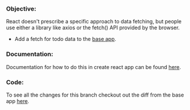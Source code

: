### Objective:
React doesn't prescribe a specific approach to data fetching, but people use either a library like axios or the fetch() API provided by the browser.

* Add a fetch for todo data to the [base app](https://github.com/jks8787/jks8787-todo-app/tree/base-app).

### Documentation:
Documentation for how to do this in create react app can be found [here](https://github.com/facebook/create-react-app/blob/v1.1.5/packages/react-scripts/template/README.md#fetching-data-with-ajax-requests).

### Code:
To see all the changes for this branch checkout out the diff from the base app [here](https://github.com/jks8787/jks8787-todo-app/pull/15/files).
